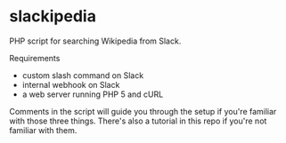 # slackipedia
PHP script for searching Wikipedia from Slack.

Requirements 

* custom slash command on Slack
* internal webhook on Slack
* a web server running PHP 5 and cURL

Comments in the script will guide you through the setup if you're familiar with those three things. There's also a tutorial in this repo if you're not familiar with them.

